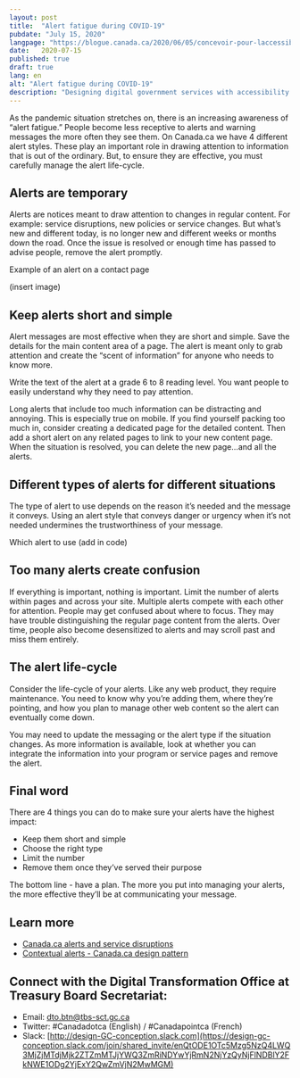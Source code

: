 ```yaml
---
layout: post
title:  "Alert fatigue during COVID-19"
pubdate: "July 15, 2020"
langpage: "https://blogue.canada.ca/2020/06/05/concevoir-pour-laccessibilite.html"
date:   2020-07-15
published: true
draft: true
lang: en
alt: "Alert fatigue during COVID-19"
description: "Designing digital government services with accessibility in mind is key to ensuring that everyone can get the services they need quickly and easily."
---
```


As the pandemic situation stretches on, there is an increasing awareness of “alert fatigue.” People become less receptive to alerts and warning messages the more often they see them. On Canada.ca we have 4 different alert styles. These play an important role in drawing attention to information that is out of the ordinary. But, to ensure they are effective, you must carefully manage the alert life-cycle. 

## Alerts are temporary

Alerts are notices meant to draw attention to changes in regular content. For example: service disruptions, new policies or service changes. But what’s new and different today, is no longer new and different weeks or months down the road. Once the issue is resolved or enough time has passed to advise people, remove the alert promptly. 

Example of an alert on a contact page

(insert image)

## Keep alerts short and simple

Alert messages are most effective when they are short and simple.  Save the details for the main content area of a page. The alert is meant only to grab attention and create the “scent of information” for anyone who needs to know more. 

Write the text of the alert at a grade 6 to 8 reading level. You want people to easily understand why they need to pay attention.

Long alerts that include too much information can be distracting and annoying. This is especially true on mobile. If you find yourself packing too much in, consider creating a dedicated page for the detailed content. Then add a short alert on any related pages to link to your new content page. When the situation is resolved, you can delete the new page...and all the alerts.

## Different types of alerts for different situations

The type of alert to use depends on the reason it’s needed and the message it conveys. Using an alert style that conveys danger or urgency when it’s not needed undermines the trustworthiness of your message.

Which alert to use (add in code)

## Too many alerts create confusion

If everything is important, nothing is important. Limit the number of alerts within pages and across your site. Multiple alerts compete with each other for attention. People may get confused about where to focus. They may have trouble distinguishing the regular page content from the alerts. Over time, people also become desensitized to alerts and may scroll past and miss them entirely. 

## The alert life-cycle

Consider the life-cycle of your alerts. Like any web product, they require maintenance. You need to know why you’re adding them, where they’re pointing, and how you plan to manage other web content so the alert can eventually come down.  

You may need to update the messaging or the alert type if the situation changes. As more information is available, look at whether you can integrate the information into your program or service pages and remove the alert. 

## Final word

There are 4 things you can do to make sure your alerts have the highest impact:
* Keep them short and simple
* Choose the right type
* Limit the number
* Remove them once they’ve served their purpose

The bottom line - have a plan. The more you put into managing your alerts, the more effective they’ll be at communicating your message. 

## Learn more
* [Canada.ca alerts and service disruptions](https://design.canada.ca/crisis/alerts.html)
* [Contextual alerts - Canada.ca design pattern](https://design.canada.ca/common-design-patterns/contextual-alerts.html)

## Connect with the Digital Transformation Office at Treasury Board Secretariat:
* Email: [dto.btn@tbs-sct.gc.ca](mailto:dto.btn@tbs-sct.gc.ca)
* Twitter: #Canadadotca (English) / #Canadapointca (French)
* Slack: [http://design-GC-conception.slack.com](https://design-gc-conception.slack.com/join/shared_invite/enQtODE1OTc5Mzg5NzQ4LWQ3MjZjMTdjMjk2ZTZmMTJjYWQ3ZmRiNDYwYjRmN2NjYzQyNjFlNDBlY2FkNWE1ODg2YjExY2QwZmVjN2MwMGM)
